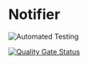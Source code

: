 # Notifier

![Automated Testing](https://github.com/paulosalonso/notifier/workflows/Automated%20Testing/badge.svg)

[![Quality Gate Status](https://sonarcloud.io/api/project_badges/measure?project=paulosalonso_notifier&metric=alert_status)](https://sonarcloud.io/dashboard?id=paulosalonso_notifier)
